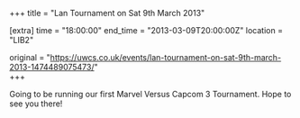 +++
title = "Lan Tournament on Sat 9th March 2013"

[extra]
time = "18:00:00"
end_time = "2013-03-09T20:00:00Z"
location = "LIB2"

original = "https://uwcs.co.uk/events/lan-tournament-on-sat-9th-march-2013-1474489075473/"    
+++

Going to be running our first Marvel Versus Capcom 3 Tournament. Hope to see you there\!

